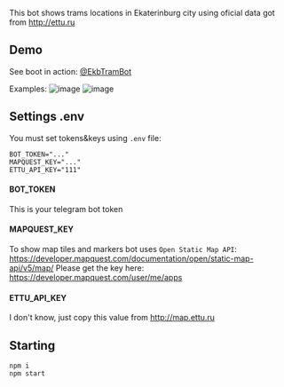 This bot shows trams locations in Ekaterinburg city using oficial data got from http://ettu.ru

## Demo
See boot in action: [@EkbTramBot](https://t.me/EkbTramBot)

Examples:
![image](https://user-images.githubusercontent.com/25384290/152299521-b0a5f4ae-4726-47cb-b1a1-5f09526f0856.png)
![image](https://user-images.githubusercontent.com/25384290/152299659-2b943154-085e-40f8-a1bc-f5534b1ca7a7.png)


## Settings .env
You must set tokens&keys using `.env` file:
```
BOT_TOKEN="..."
MAPQUEST_KEY="..."
ETTU_API_KEY="111"
```

#### BOT_TOKEN
This is your telegram bot token

#### MAPQUEST_KEY
To show map tiles and markers bot uses `Open Static Map API`: https://developer.mapquest.com/documentation/open/static-map-api/v5/map/
Please get the key here: https://developer.mapquest.com/user/me/apps

#### ETTU_API_KEY
I don't know, just copy this value from http://map.ettu.ru

## Starting
```
npm i
npm start
```
